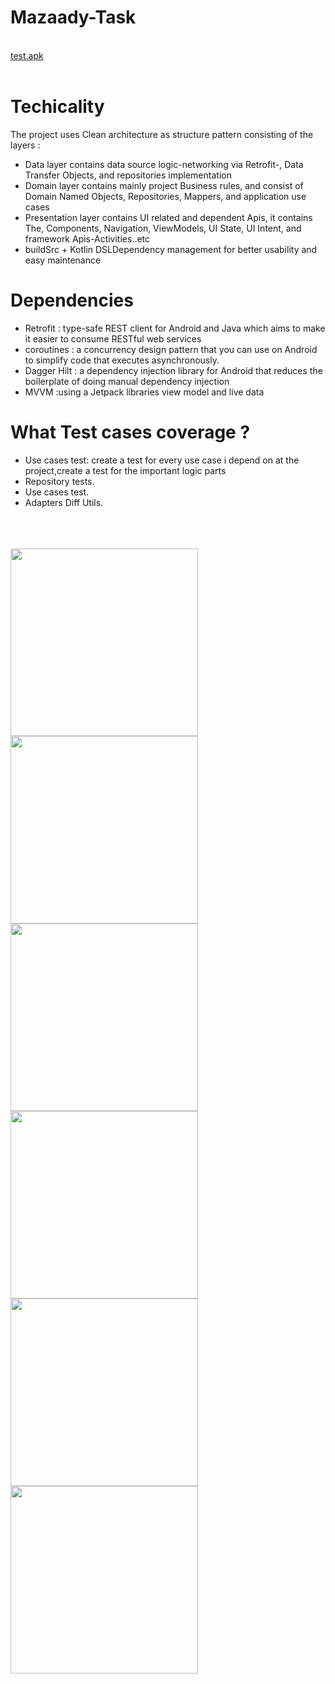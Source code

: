 # Mazaady-Task

 <br/>
 <a href="https://github.com/abdelrhmanelgendy/Mazaady-Task/blob/master/mazzad_task.apk">test.apk</a>
 
  <br/>
   <br/>


# Techicality 

The project uses Clean architecture as structure pattern consisting of the layers : 
*  Data layer contains data source logic-networking via Retrofit-, Data Transfer Objects, and repositories implementation 
*  Domain layer contains mainly project Business rules, and consist of Domain Named Objects, Repositories, Mappers, and application use cases 
*  Presentation layer contains UI related and dependent Apis, it contains The, Components, Navigation, ViewModels, UI State, UI Intent, and framework Apis-Activities..etc
*  buildSrc + Kotlin DSLDependency management for better usability and easy maintenance


# Dependencies 


* Retrofit : type-safe REST client for Android and Java which aims to make it easier to consume RESTful web services
* coroutines : a concurrency design pattern that you can use on Android to simplify code that executes asynchronously.
* Dagger Hilt : a dependency injection library for Android that reduces the boilerplate of doing manual dependency injection
* MVVM :using a Jetpack libraries view model and live data  

# What Test cases coverage ? 
* Use cases test: create a test for every use case i depend on at the project,create a test for the important logic parts
* Repository tests.
* Use cases test.
* Adapters Diff Utils.
 

 
 
 <br/>
  <br/>
   <br/>

<img src= "https://github.com/abdelrhmanelgendy/Mazaady-Task/blob/master/1.jpg" width="300">
<img src= "https://github.com/abdelrhmanelgendy/Mazaady-Task/blob/master/2.jpg" width="300">
<img src= "https://github.com/abdelrhmanelgendy/Mazaady-Task/blob/master/3.jpg" width="300">
<img src= "https://github.com/abdelrhmanelgendy/Mazaady-Task/blob/master/4.jpg" width="300">
<img src= "https://github.com/abdelrhmanelgendy/Mazaady-Task/blob/master/5.jpg" width="300">
<img src= "https://github.com/abdelrhmanelgendy/Mazaady-Task/blob/master/6.jpg" width="300">
   
